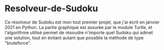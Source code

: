 # Resolveur-de-Sudoku

Ce résolveur de Sudoku est mon tout premier projet, que j'ai écrit en janvier 2021 en Python.
La partie graphique est assurée par le module Turtle, et l'algorithme utilisé permet de résoudre n'importe quel Sudoku qui admet une solution, tout en évitant autant que possible la méthode de type "bruteforce".
